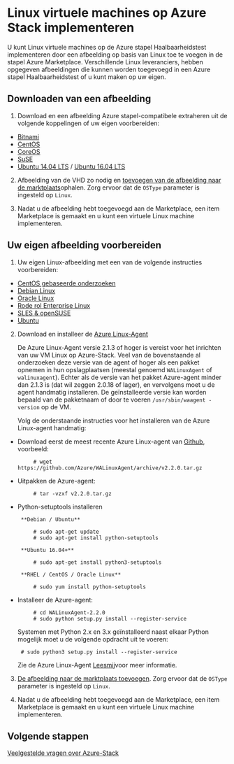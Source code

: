 <properties
    pageTitle="Linux gasten op Azure Stack | Microsoft Azure"
    description="Leer hoe Linux gebaseerde virtuele machines op Azure stapel maken."
    services="azure-stack"
    documentationCenter=""
    authors="anjayajodha"
    manager="byronr"
    editor=""/>

<tags
    ms.service="azure-stack"
    ms.workload="na"
    ms.tgt_pltfrm="na"
    ms.devlang="na"
    ms.topic="article"
    ms.date="09/26/2016"
    ms.author="anajod"/>
    
# <a name="deploy-linux-virtual-machines-on-azure-stack"></a>Linux virtuele machines op Azure Stack implementeren

U kunt Linux virtuele machines op de Azure stapel Haalbaarheidstest implementeren door een afbeelding op basis van Linux toe te voegen in de stapel Azure Marketplace. Verschillende Linux leveranciers, hebben opgegeven afbeeldingen die kunnen worden toegevoegd in een Azure stapel Haalbaarheidstest of u kunt maken op uw eigen.

## <a name="download-an-image"></a>Downloaden van een afbeelding

 1. Download en een afbeelding Azure stapel-compatibele extraheren uit de volgende koppelingen of uw eigen voorbereiden:
  - [Bitnami](https://bitnami.com/azure-stack)
  - [CentOS](http://olstacks.cloudapp.net/latest/)
  - [CoreOS](https://stable.release.core-os.net/amd64-usr/current/coreos_production_azure_image.vhd.bz2)
  - [SuSE](https://download.suse.com/Download?buildid=VCFi7y7MsFQ~)
  - [Ubuntu 14.04 LTS](https://partner-images.canonical.com/azure/azure_stack/) / [Ubuntu 16.04 LTS](http://cloud-images.ubuntu.com/releases/xenial/release/ubuntu-16.04-server-cloudimg-amd64-disk1.vhd.zip)
  
 2. Afbeelding van de VHD zo nodig en [toevoegen van de afbeelding naar de marktplaats](azure-stack-add-vm-image.md)ophalen. Zorg ervoor dat de `OSType` parameter is ingesteld op `Linux`.
 
 3. Nadat u de afbeelding hebt toegevoegd aan de Marketplace, een item Marketplace is gemaakt en u kunt een virtuele Linux machine implementeren.
  
## <a name="prepare-your-own-image"></a>Uw eigen afbeelding voorbereiden

1. Uw eigen Linux-afbeelding met een van de volgende instructies voorbereiden:
 - [CentOS gebaseerde onderzoeken](../virtual-machines/virtual-machines-linux-create-upload-centos.md)
 - [Debian Linux](../virtual-machines/virtual-machines-linux-debian-create-upload-vhd.md)
 - [Oracle Linux](../virtual-machines/virtual-machines-linux-oracle-create-upload-vhd.md)
 - [Rode rol Enterprise Linux](../virtual-machines/virtual-machines-linux-redhat-create-upload-vhd.md)
 - [SLES & openSUSE](../virtual-machines/virtual-machines-linux-suse-create-upload-vhd.md)
 - [Ubuntu](../virtual-machines/virtual-machines-linux-create-upload-ubuntu.md)

2. Download en installeer de [Azure Linux-Agent](https://github.com/Azure/WALinuxAgent/)

    De Azure Linux-Agent versie 2.1.3 of hoger is vereist voor het inrichten van uw VM Linux op Azure-Stack. Veel van de bovenstaande al onderzoeken deze versie van de agent of hoger als een pakket opnemen in hun opslagplaatsen (meestal genoemd `WALinuxAgent` of `walinuxagent`). Echter als de versie van het pakket Azure-agent minder dan 2.1.3 is (dat wil zeggen 2.0.18 of lager), en vervolgens moet u de agent handmatig installeren. De geïnstalleerde versie kan worden bepaald van de pakketnaam of door te voeren `/usr/sbin/waagent -version` op de VM.

    Volg de onderstaande instructies voor het installeren van de Azure Linux-agent handmatig:

 - Download eerst de meest recente Azure Linux-agent van [Github](https://github.com/Azure/WALinuxAgent/releases), voorbeeld:

            # wget https://github.com/Azure/WALinuxAgent/archive/v2.2.0.tar.gz

 - Uitpakken de Azure-agent:

            # tar -vzxf v2.2.0.tar.gz

 - Python-setuptools installeren

        **Debian / Ubuntu**

            # sudo apt-get update
            # sudo apt-get install python-setuptools

        **Ubuntu 16.04+**

            # sudo apt-get install python3-setuptools

        **RHEL / CentOS / Oracle Linux**

            # sudo yum install python-setuptools

 - Installeer de Azure-agent:

            # cd WALinuxAgent-2.2.0
            # sudo python setup.py install --register-service

    Systemen met Python 2.x en 3.x geïnstalleerd naast elkaar Python mogelijk moet u de volgende opdracht uit te voeren:

        # sudo python3 setup.py install --register-service

    Zie de Azure Linux-Agent [Leesmij](https://github.com/Azure/WALinuxAgent/blob/master/README.md)voor meer informatie.

3. [De afbeelding naar de marktplaats toevoegen](azure-stack-add-vm-image.md). Zorg ervoor dat de `OSType` parameter is ingesteld op `Linux`.

4. Nadat u de afbeelding hebt toegevoegd aan de Marketplace, een item Marketplace is gemaakt en u kunt een virtuele Linux machine implementeren.

## <a name="next-steps"></a>Volgende stappen

[Veelgestelde vragen over Azure-Stack](azure-stack-faq.md)
